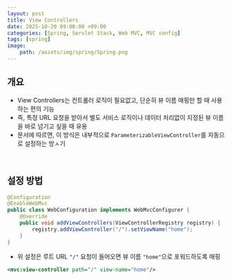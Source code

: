 ```yaml
---
layout: post
title: View Controllers
date: 2025-10-20 09:00:00 +09:00
categories: [Spring, Servlet Stack, Web MVC, MVC config]
tags: [spring]
image:
    path: /assets/img/spring/Spring.png
---
```


## 개요

- View Controllers는 컨트롤러 로직이 필요없고, 단순히 뷰 이름 매핑만 할 때 사용하는 편의 기능
- 즉, 특정 URL 요청을 받아서 별도 서비스 로직이나 데이터 처리없이 지정된 뷰 이름을 바로 넘기고 싶을 때 유용
- 문서에 따르면, 이 방식은 내부적으로 `ParameterizableViewController`를 자동으로 설정하는 방ㅅ기

<br>

## 설정 방법

```java
@Configuration
@EnableWebMvc
public class WebConfiguration implements WebMvcConfigurer {
    @Override
    public void addViewControllers(ViewControllerRegistry registry) {
        registry.addViewController("/").setViewName("home");
    }
}
```

- 위 설정은 루트 URL `"/"` 요청이 들어오면 뷰 이름 `"home"`으로 포워드하도록 매핑

```xml
<mvc:view-controller path="/" view-name="home"/>
```

<br>